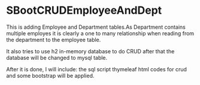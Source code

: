 # SBootCRUDEmployeeAndDept
This is adding Employee and Department tables.As Department contains multiple employes it is clearly a one to many relationship when reading from the 
department to the employee table.

It also tries to use h2 in-memory database to do CRUD
after that the database will be changed to mysql table.

After it is done, I will include:
the sql script
thymeleaf html codes for crud and 
some bootstrap will be applied.
